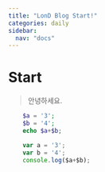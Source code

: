 ```yaml
---
title: "LonD Blog Start!"
categories: daily
sidebar:
  nav: "docs"
---
```


# Start

>안녕하세요.

```php
    $a = '3';
    $b = '4';
    echo $a+$b;
```

```javascript
    var a = '3';
    var b = '4';
    console.log($a+$b);
```


